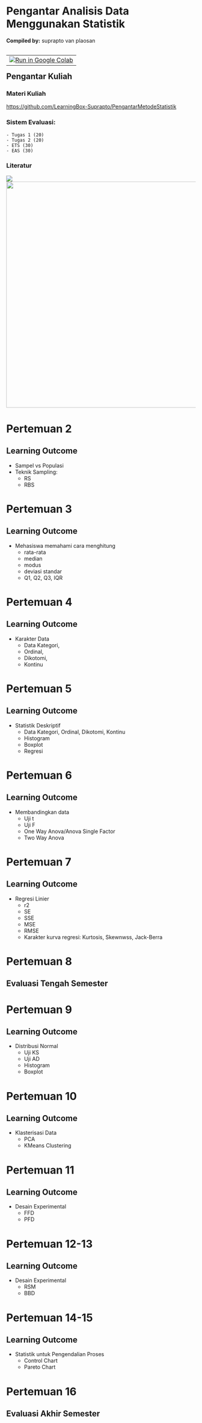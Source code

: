 # Pengantar Analisis Data Menggunakan Statistik
**Compiled by:** suprapto van plaosan

<table align="left">
  <td>
    <a target="_blank" href="https://colab.research.google.com/github/LearningBox-Suprapto/pms/blob/master/00_PMS.ipynb"><img src="https://www.tensorflow.org/images/colab_logo_32px.png" />Run in Google Colab</a>
  </td>
</table>

## Pengantar Kuliah
### Materi Kuliah
    
https://github.com/LearningBox-Suprapto/PengantarMetodeStatistik
    
### Sistem Evaluasi:
    - Tugas 1 (20)
    - Tugas 2 (20)
    - ETS (30)
    - EAS (30)
    
### Literatur

<img src = 'https://images-na.ssl-images-amazon.com/images/I/41w6BAMUQlL._SX387_BO1,204,203,200_.jpg'>

<img src='https://cf.shopee.co.id/file/2011e8a03b7ceecb8b1ada981fac0cca' width='600'>

# Pertemuan 2
## Learning Outcome
- Sampel vs Populasi
- Teknik Sampling:
    - RS
    - RBS

# Pertemuan 3

## Learning Outcome
- Mehasiswa memahami cara menghitung 
    - rata-rata
    - median
    - modus
    - deviasi standar
    - Q1, Q2, Q3, IQR

# Pertemuan 4


## Learning Outcome
- Karakter Data
    - Data Kategori, 
    - Ordinal, 
    - Dikotomi, 
    - Kontinu

# Pertemuan 5


## Learning Outcome
- Statistik Deskriptif 
    - Data Kategori, Ordinal, Dikotomi, Kontinu
    - Histogram
    - Boxplot
    - Regresi

# Pertemuan 6

## Learning Outcome
- Membandingkan data 
    - Uji t
    - Uji F
    - One Way Anova/Anova Single Factor 
    - Two Way Anova 

# Pertemuan 7

## Learning Outcome
- Regresi Linier 
    - r2
    - SE
    - SSE 
    - MSE
    - RMSE
    - Karakter kurva regresi: Kurtosis, Skewnwss, Jack-Berra

# Pertemuan 8

## Evaluasi Tengah Semester

# Pertemuan 9

## Learning Outcome
- Distribusi Normal 
    - Uji KS
    - Uji AD
    - Histogram 
    - Boxplot 

# Pertemuan 10

## Learning Outcome
- Klasterisasi Data 
    - PCA
    - KMeans Clustering

# Pertemuan 11

## Learning Outcome
- Desain Experimental 
    - FFD
    - PFD

# Pertemuan 12-13

## Learning Outcome
- Desain Experimental 
    - RSM
    - BBD

# Pertemuan 14-15

## Learning Outcome
- Statistik untuk Pengendalian Proses  
    - Control Chart
    - Pareto Chart

# Pertemuan 16

## Evaluasi Akhir Semester
